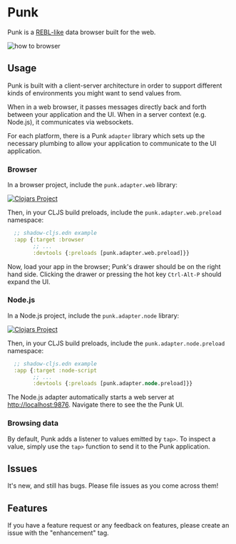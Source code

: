 # Punk

Punk is a [REBL-like](https://www.youtube.com/watch?v=c52QhiXsmyI) data browser
built for the web.

![how to browser](./punk-1.gif)

## Usage

Punk is built with a client-server architecture in order to support different 
kinds of environments you might want to send values from.

When in a web browser, it passes messages directly back and forth between your
application and the UI. When in a server context (e.g. Node.js), it communicates
via websockets.

For each platform, there is a Punk `adapter` library which sets up the necessary 
plumbing to allow your application to communicate to the UI application.

### Browser

In a browser project, include the `punk.adapter.web` library:

[![Clojars Project](https://img.shields.io/clojars/v/lilactown/punk-adapter-web.svg)](https://clojars.org/lilactown/punk-adapter-web)

Then, in your CLJS build preloads, include the `punk.adapter.web.preload` 
namespace:

```clojure
  ;; shadow-cljs.edn example
  :app {:target :browser
        ;; ...
        :devtools {:preloads [punk.adapter.web.preload]}}
```

Now, load your app in the browser; Punk's drawer should be on the right hand 
side. Clicking the drawer or pressing the hot key `Ctrl-Alt-P` should expand the
UI.


### Node.js

In a Node.js project, include the `punk.adapter.node` library:

[![Clojars Project](https://img.shields.io/clojars/v/lilactown/punk-adapter-node.svg)](https://clojars.org/lilactown/punk-adapter-node)

Then, in your CLJS build preloads, include the `punk.adapter.node.preload` 
namespace:

```clojure
  ;; shadow-cljs.edn example
  :app {:target :node-script
        ;; ...
        :devtools {:preloads [punk.adapter.node.preload]}}
```

The Node.js adapter automatically starts a web server at [http://localhost:9876](http://localhost:9876).
Navigate there to see the the Punk UI.

### Browsing data

By default, Punk adds a listener to values emitted by `tap>`. To inspect a value,
simply use the `tap>` function to send it to the Punk application. 


## Issues

It's new, and still has bugs. Please file issues as you come across them!

## Features

If you have a feature request or any feedback on features, please create
an issue with the "enhancement" tag.
